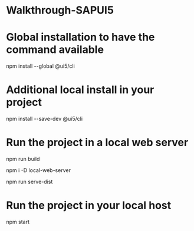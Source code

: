 # Walkthrough-SAPUI5
 
# Global installation to have the command available
npm install --global @ui5/cli

# Additional local install in your project
npm install --save-dev @ui5/cli

# Run the project in a local web server
npm run build

npm i -D local-web-server

npm run serve-dist

# Run the project in your local host
npm start
